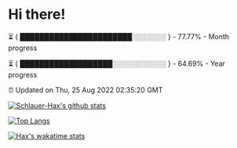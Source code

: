 # Hi there!

⏳ { ███████████████████████░░░░░░░ } - 77.77% - Month progress

⏳ { ███████████████████░░░░░░░░░░░ } - 64.69% - Year progress

⏰ Updated on Thu, 25 Aug 2022 02:35:20 GMT


[![Schlauer-Hax's github stats](https://github-readme-stats.vercel.app/api?username=Schlauer-Hax&show_icons=true&theme=dark&count_private=true)](https://github.com/Schlauer-Hax)


[![Top Langs](https://github-readme-stats.vercel.app/api/top-langs/?username=Schlauer-Hax&layout=compact&theme=dark)](https://github.com/Schlauer-Hax?tab=repositories)


[![Hax's wakatime stats](https://github-readme-stats.vercel.app/api/wakatime?username=Hax&theme=dark)](https://wakatime.com/@Hax)

